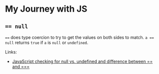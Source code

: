 # My Journey with JS

## `== null`

`==` does type coercion to try to get the values on both sides to match. `a == null` returns `true` if `a` is `null` or `undefined`.

Links:

- [JavaScript checking for null vs. undefined and difference between == and ===
](https://stackoverflow.com/questions/5101948/javascript-checking-for-null-vs-undefined-and-difference-between-and)
